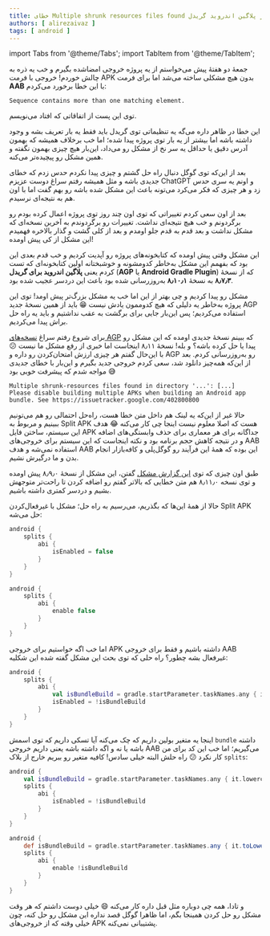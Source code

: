 ```yaml
---
title: خطای Multiple shrunk resources files found در پلاگین اندروید گریدل
authors: [ alirezaivaz ]
tags: [ android ]
---
```


import Tabs from '@theme/Tabs';
import TabItem from '@theme/TabItem';

جمعهٔ دو هفتهٔ پیش می‌خواستم از یه پروژه خروجی امضاشده بگیرم و خب یه ذره به چالش خوردم! خروجی با فرمت APK بدون هیچ مشکلی
ساخته می‌شد اما برای فرمت **AAB** با این خطا برخورد می‌کردم:

```
Sequence contains more than one matching element.
```

توی این پست از اتفاقاتی که افتاد می‌نویسم.

<!-- truncate -->

این خطا در ظاهر داره می‌گه یه تنظیماتی توی گریدل باید فقط یه بار تعریف بشه و وجود داشته باشه اما بیشتر از یه بار توی
پروژه پیدا شده؛ اما خب برخلاف همیشه که بهمون آدرس دقیق یا حداقل یه سر نخ از مشکل رو می‌داد، این‌بار هیچ چیزی بهمون نگفته
و همین مشکل رو پیچیده‌تر می‌کنه.

بعد از این‌که توی گوگل دنبال راه حل گشتم و چیزی پیدا نکردم حدس زدم که خطای جدیدی باشه و مثل همیشه رفتم سراغ دوست عزیزم
ChatGPT و اونم یه سری حدس زد و هر چیزی که فکر می‌کرد می‌تونه باعث این مشکل شده باشه رو بهم گفت اما با اون هم به نتیجه‌ای
نرسیدم.

بعد از اون سعی کردم تغییراتی که توی اون چند روز توی پروژه اعمال کرده بودم رو برگردونم و خب هیچ نتیجه‌ای نداشت. تغییرات
رو برگردوندم به آخرین نسخه‌ای که مشکل نداشت و بعد قدم به قدم جلو اومدم و بعد از کلی گشت و گذار بالاخره فهمیدم این مشکل
از کی پیش اومده!

این مشکل وقتی پیش اومده که کتابخونه‌های پروژه رو آپدیت کردیم و خب قدم بعدی این بود که بفهمم این مشکل به‌خاطر کدومشونه و
خوشبختانه اولین کتابخونه‌ای که تست کردم یعنی **پلاگین اندروید برای گریدل** (**AGP** یا **Android Gradle Plugin**) که از
نسخهٔ **۸٫۷٫۳** به نسخهٔ **۸٫۱۰٫۱** به‌روزرسانی شده بود باعث این دردسر عجیب شده بود.

مشکل رو پیدا کردیم و چی بهتر از این اما خب یه مشکل بزرگ‌تر پیش اومد! توی این پروژه به‌خاطر یه دلیلی که هیچ کدوممون یادش
نیست 😁 باید از همین نسخهٔ جدید AGP استفاده می‌کردیم؛ پس این‌بار جایی برای برگشت به عقب نداشتیم و باید یه راه حل براش
پیدا می‌کردیم.

برای شروع رفتم سراغ [نسخه‌های AGP](https://developer.android.com/build/releases/gradle-plugin) که ببینم نسخهٔ جدیدی
اومده که این مشکل رو پیدا یا حل کرده باشه؟ و بله! نسخهٔ ۸٫۱۱ اینجاست اما خبری از رفع مشکل ما نیست 😕 با این‌حال گفتم هر
چیزی ارزش امتحان‌کردن رو داره و AGP رو به‌روزرسانی کردم. بعد از این‌که همه‌چیز دانلود شد، سعی کردم خروجی جدید بگیرم و
این‌بار با خطای جدیدی مواجه شدم که پیشرفت خوبی بود 😅

```
Multiple shrunk-resources files found in directory '...': [...]
Please disable building multiple APKs when building an Android app bundle. See https://issuetracker.google.com/402800800
```

حالا غیر از این‌که یه لینک هم داخل متن خطا هست، راه‌حل احتمالی رو هم می‌تونیم ببینیم و مربوط به Split APK هست که اصلا
معلوم نیست اینجا چی کار می‌کنه 😂 هدف این سیستم، ساختن فایل APK جداگانه برای هر معماری برای حذف وابستگی‌های اضافه و در
نتیجه کاهش حجم برنامه بود و نکته اینجاست که این سیستم برای خروجی‌های AAB استفاده نمی‌شه و هدف AAB این بوده که همهٔ این
فرآیند رو گوگل‌پلی و کافه‌بازار انجام بدن و ما درگیرش نشیم.

طبق اون چیزی که توی [این گزارش مشکل](https://issuetracker.google.com/402800800) گفتن، این مشکل از نسخهٔ ۸٫۹٫۰ پیش
اومده و توی نسخه ۸٫۱۱٫۰ هم متن خطایی که بالاتر گفتم رو اضافه کردن تا راحت‌تر متوجهش بشیم و دردسر کمتری داشته باشیم.

حالا از همهٔ این‌ها که بگذریم، می‌رسیم به راه حل؛ مشکل با غیرفعال‌کردن Split APK حل می‌شه:

<Tabs>
  <TabItem groupId="language" value="kotlin" label="Kotlin DSL" default>

```kotlin
android {
    splits {
        abi {
            isEnabled = false
        }
    }
}
```

  </TabItem>
  <TabItem groupId="language" value="groovy" label="Groovy DSL">

```groovy
android {
    splits {
        abi {
            enable false
        }
    }
}
```

  </TabItem>
</Tabs>

اما خب اگه خواستیم برای خروجی APK داشته باشیم و فقط برای خروجی AAB غیرفعال بشه چطور؟ راه حلی که توی بحث این مشکل گفته
شده این شکلیه:

```kotlin
android {
    splits {
        abi {
            val isBundleBuild = gradle.startParameter.taskNames.any { it.lowercase().contains("bundle") }
            isEnabled = !isBundleBuild
        }
    }
}
```

اینجا یه متغیر بولین داریم که چک می‌کنه آیا تسکی داریم که توی اسمش `bundle` داشته باشه یا نه و اگه داشته باشه یعنی داریم
خروجی AAB می‌گیریم؛ اما خب این کد برای من کار نکرد 😕 راه حلش البته خیلی سادس! کافیه متغیر رو ببریم خارج از بلاک
`splits`:

<Tabs>
  <TabItem groupId="language" value="kotlin" label="Kotlin DSL" default>

```kotlin
android {
    val isBundleBuild = gradle.startParameter.taskNames.any { it.lowercase().contains("bundle") }
    splits {
        abi {
            isEnabled = !isBundleBuild
        }
    }
}
```

  </TabItem>
  <TabItem groupId="language" value="groovy" label="Groovy DSL">

```groovy
android {
    def isBundleBuild = gradle.startParameter.taskNames.any { it.toLowerCase().contains("bundle") }
    splits {
        abi {
            enable !isBundleBuild
        }
    }
}
```

  </TabItem>
</Tabs>

و تادا، همه چی دوباره مثل قبل داره کار می‌کنه 😄 خیلی دوست داشتم که هر وقت مشکل رو حل کردن همینجا بگم، اما ظاهرا گوگل قصد
نداره این مشکل رو حل کنه، چون خیلی وقته که از خروجی‌های APK پشتیبانی نمی‌کنه.
